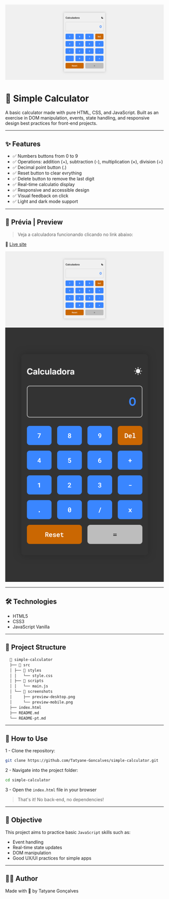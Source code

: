 ![preview-desktop](./src/screenshots/preview-desktop.png)

# 🧮 Simple Calculator

A basic calculator made with pure HTML, CSS, and JavaScript. Built as an exercise in DOM manipulation, events, state handling, and responsive design best practices for front-end projects.

---

## ✨ Features

- ✅ Numbers buttons from 0 to 9
- ✅ Operations: addition (+), subtraction (-), multiplication (×), division (÷)  
- ✅ Decimal point button (.)  
- ✅ Reset button to clear evrything
- ✅ Delete button to remove the last digit 
- ✅ Real-time calculatio display 
- ✅ Responsive and accessible design 
- ✅ Visual feedback on click
- ✅ Light and dark mode support

---

## 📸 Prévia | Preview

> Veja a calculadora funcionando clicando no link abaixo:

🔗 [Live site](https://tatyane-goncalves.github.io/simple-calculator/)

![preview-desktop](./src/screenshots/preview-desktop.png)
![preview-mobile](./src/screenshots/preview-mobile.png)

---

## 🛠️ Technologies

- HTML5
- CSS3
- JavaScript Vanilla 
---

## 📂 Project Structure

```bash
  📁 simple-calculator
  ├── 📁 src
  │ ├── 📁 styles
  │ │   └── style.css
  │ ├── 📁 scripts
  │ │   └── main.js
  │ └── 📁 screenshots
  │     ├── preview-desktop.png
  │     └── preview-mobile.png
  ├── index.html
  ├── README.md
  └── README-pt.md
```

---


## 🧪 How to Use
1 - Clone the repository:
```bash
git clone https://github.com/Tatyane-Goncalves/simple-calculator.git
```

2 - Navigate into the project folder:
```bash
cd simple-calculator
```

3 - Open the `index.html` file in your browser
> That's it! No back-end, no dependencies!

---

## 🎯 Objective

This project aims to practice basic `JavaScript` skills such as:
- Event handling
- Real-time state updates
- DOM manipulation
- Good UX/UI practices for simple apps

---

## 👩‍💻 Author
Made with 💜 by Tatyane Gonçalves